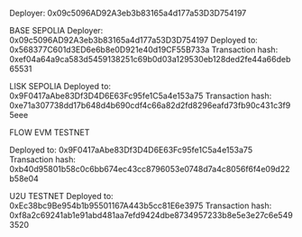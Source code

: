 Deployer: 0x09c5096AD92A3eb3b83165a4d177a53D3D754197

BASE SEPOLIA
Deployer: 0x09c5096AD92A3eb3b83165a4d177a53D3D754197
Deployed to: 0x568377C601d3ED6e6b8e0D921e40d19CF55B733a
Transaction hash: 0xef04a64a9ca583d5459138251c69b0d03a129530eb128ded2fe44a66deb65531

LISK SEPOLIA
Deployed to: 0x9F0417aAbe83Df3D4D6E63Fc95fe1C5a4e153a75
Transaction hash: 0xe71a307738dd17b648d4b690cdf4c66a82d2fd8296eafd73fb90c431c3f95eee

FLOW EVM TESTNET

Deployed to: 0x9F0417aAbe83Df3D4D6E63Fc95fe1C5a4e153a75
Transaction hash: 0xb40d95801b58c0c6bb674ec43cc8796053e0748d7a4c8056f6f4e09d22b58e04

U2U TESTNET
Deployed to: 0xEc38bc9Be954b1b95501167A443b5cc81E6e3975
Transaction hash: 0xf8a2c69241ab1e91abd481aa7efd9424dbe8734957233b8e5e3e27c6e5493520